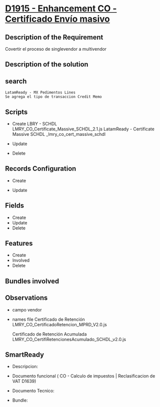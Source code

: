 # [D1915 - Enhancement  CO - Certificado Envío masivo](https://docs.google.com/document/d/1U-xs36pa56XOKODykvpAWeM_ql_LhusSL1Wu6pKa6CE/edit?tab=t.0s)

## Description of the Requirement

Covertir el proceso de singlevendor a multivendor



## Description of the solution

## search

    LatamReady - MX Pedimentos Lines
    Se agrega el tipo de transaccion Credit Memo
     
## Scripts
+ Create
    LBRY  -
    SCHDL   
    LMRY_CO_Certificate_Massive_SCHDL_2.1.js
    LatamReady - Certificate Massive SCHDL
    _lmry_co_cert_massive_schdl
+ Update


+ Delete


## Records Configuration
+ Create

+ Update
    
## Fields
+ Create
+ Update 
+ Delete

## Features
+ Create
+ Involved
+ Delete

## Bundles involved


## Observations
 
+ campo vendor

 + names file
    Certificado de Retención
    LMRY_CO_CertificadoRetencion_MPRD_V2.0.js

    Certificado de Retención Acumulada
    LMRY_CO_CertifiRetencionesAcumulado_SCHDL_v2.0.js

## SmartReady

+ Descripcion:



+ Documento funcional ( CO - Calculo de impuestos | Reclasificacion de VAT D1639)



+ Documento Tecnico:


+ Bundle:
























